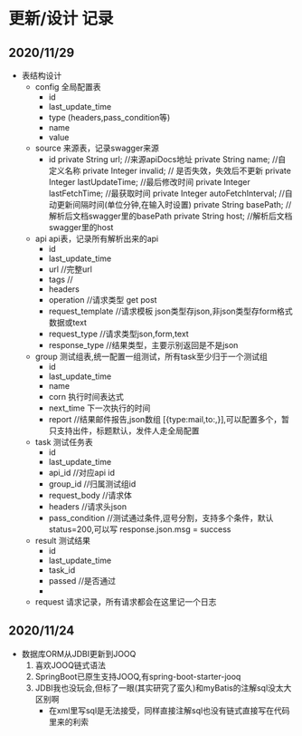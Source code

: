# 更新/设计 记录

## 2020/11/29
- 表结构设计
    - config 全局配置表
        - id
        - last_update_time
        - type (headers,pass_condition等)
        - name 
        - value
    - source 来源表，记录swagger来源
        - id
        private String  url; //来源apiDocs地址
        private String  name; //自定义名称
        private Integer invalid; // 是否失效，失效后不更新
        private Integer lastUpdateTime; //最后修改时间
        private Integer lastFetchTime; //最获取时间
        private Integer autoFetchInterval; //自动更新间隔时间(单位分钟,在输入时设置)
        private String  basePath; //解析后文档swagger里的basePath
        private String  host; //解析后文档swagger里的host
    - api  api表，记录所有解析出来的api
        - id
        - last_update_time
        - url //完整url
        - tags //
        - headers
        - operation //请求类型 get post 
        - request_template //请求模板 json类型存json,非json类型存form格式数据或text
        - request_type  //请求类型json,form,text
        - response_type //结果类型，主要示别返回是不是json
    - group 测试组表,统一配置一组测试，所有task至少归于一个测试组
        - id
        - last_update_time
        - name
        - corn 执行时间表达式
        - next_time 下一次执行的时间
        - report //结果邮件报告,json数组 [{type:mail,to:,}],可以配置多个，暂只支持出件，标题默认，发件人走全局配置
    - task 测试任务表
        - id
        - last_update_time
        - api_id //对应api id
        - group_id //归属测试组id
        - request_body //请求体
        - headers //请求头json
        - pass_condition //测试通过条件,逗号分割，支持多个条件，默认status=200,可以写 response.json.msg = success 
    - result 测试结果
         - id
         - last_update_time
         - task_id
         - passed //是否通过
         - 
    - request 请求记录，所有请求都会在这里记一个日志
## 2020/11/24
- 数据库ORM从JDBI更新到JOOQ
    1. 喜欢JOOQ链式语法
    2. SpringBoot已原生支持JOOQ,有spring-boot-starter-jooq
    3. JDBI我也没玩会,但标了一眼(其实研究了蛮久)和myBatis的注解sql没太大区别啊
        - 在xml里写sql是无法接受，同样直接注解sql也没有链式直接写在代码里来的利索

        